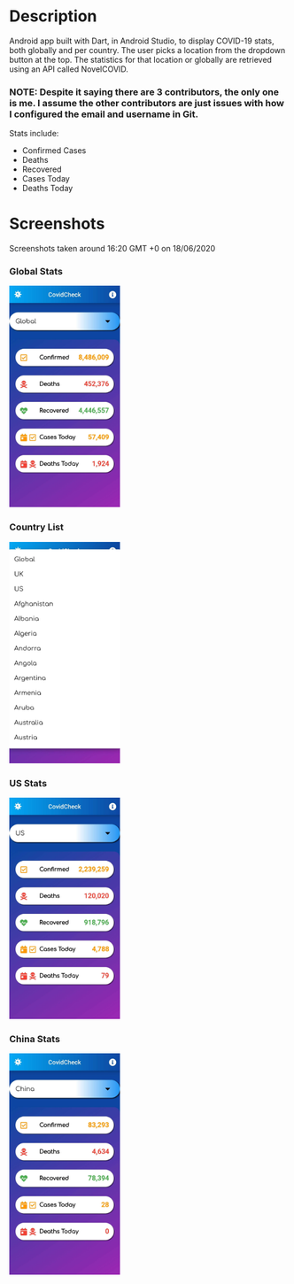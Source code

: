 # Description

Android app built with Dart, in Android Studio, to display COVID-19 stats, both globally and per country. The user picks a location from the dropdown button at the top. The statistics for that location or globally are retrieved using an API called NovelCOVID. 

### NOTE: Despite it saying there are 3 contributors, the only one is me. I assume the other contributors are just issues with how I configured the email and username in Git.

Stats include: 

- Confirmed Cases
- Deaths
- Recovered 
- Cases Today
- Deaths Today

# Screenshots

Screenshots taken around 16:20 GMT +0 on 18/06/2020

<h3>Global Stats</h3>
<img src="Screenshots/globalstats.jpg" alt="Global COVID-19 Stats" width="200" height="400">

<h3>Country List</h3>
<img src="Screenshots/countrylist.jpg" alt="Country List" width="200" height="400">

<h3>US Stats</h3>
<img src="Screenshots/usstats.jpg" alt="US COVID-19 Stats" width="200" height="400">

<h3>China Stats</h3>
<img src="Screenshots/chinastats.jpg" alt="China COVID-19 Stats" width="200" height="400">
